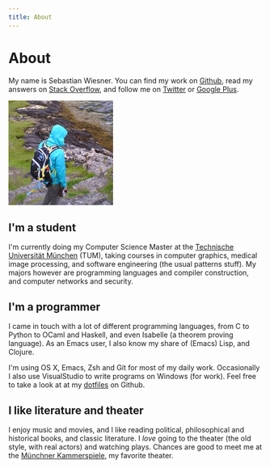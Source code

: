 ```yaml
---
title: About
---
```


About
=====

My name is Sebastian Wiesner.  You can find my work on [Github][], read my answers
on [Stack Overflow][], and follow me on [Twitter][] or [Google Plus][].

<div class="text-center">
  <img src="/images/profile_small.jpg" class="img-responsive img-thumbnail" alt="My profile picture">
</div>

I'm a student
-------------

I'm currently doing my Computer Science Master at the
[Technische Universität München][TUM] (TUM), taking courses in computer
graphics, medical image processing, and software engineering (the usual patterns
stuff).  My majors however are programming languages and compiler construction,
and computer networks and security.

I'm a programmer
----------------

I came in touch with a lot of different programming languages, from C to Python
to OCaml and Haskell, and even Isabelle (a theorem proving language).  As an
Emacs user, I also know my share of (Emacs) Lisp, and Clojure.

I'm using OS X, Emacs, Zsh and Git for most of my daily work.  Occasionally I
also use VisualStudio to write programs on Windows (for work).  Feel free to
take a look at at my [dotfiles][] on Github.

I like literature and theater
-----------------------------

I enjoy music and movies, and I like reading political, philosophical and
historical books, and classic literature.  I *love* going to the theater (the
old style, with real actors) and watching plays.  Chances are good to meet me at
the [Münchner Kammerspiele][], my favorite theater.

[Github]: https://github.com/lunaryorn
[Stack Overflow]: http://stackoverflow.com/users/355252/lunaryorn
[Twitter]: https://twitter.com/lunaryorn
[Google Plus]: https://plus.google.com/+SebastianWiesner
[TUM]: http://en.wikipedia.org/wiki/Technical_University_of_Munich
[Münchner Kammerspiele]: http://en.wikipedia.org/wiki/Munich_Kammerspiele
[dotfiles]: https://github.com/lunaryorn/dotfiles
